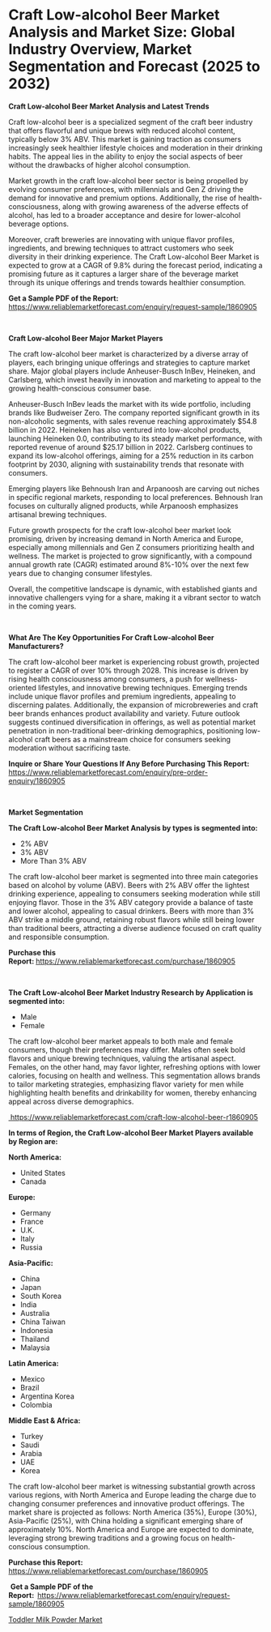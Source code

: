 <p><h1>Craft Low-alcohol Beer Market Analysis and Market Size: Global Industry Overview, Market Segmentation and Forecast (2025 to 2032)</h1></p><p><strong>Craft Low-alcohol Beer Market Analysis and Latest Trends</strong></p>
<p><p>Craft low-alcohol beer is a specialized segment of the craft beer industry that offers flavorful and unique brews with reduced alcohol content, typically below 3% ABV. This market is gaining traction as consumers increasingly seek healthier lifestyle choices and moderation in their drinking habits. The appeal lies in the ability to enjoy the social aspects of beer without the drawbacks of higher alcohol consumption.</p><p>Market growth in the craft low-alcohol beer sector is being propelled by evolving consumer preferences, with millennials and Gen Z driving the demand for innovative and premium options. Additionally, the rise of health-consciousness, along with growing awareness of the adverse effects of alcohol, has led to a broader acceptance and desire for lower-alcohol beverage options. </p><p>Moreover, craft breweries are innovating with unique flavor profiles, ingredients, and brewing techniques to attract customers who seek diversity in their drinking experience. The Craft Low-alcohol Beer Market is expected to grow at a CAGR of 9.8% during the forecast period, indicating a promising future as it captures a larger share of the beverage market through its unique offerings and trends towards healthier consumption.</p></p>
<p><strong>Get a Sample PDF of the Report:&nbsp;</strong> <a href="https://www.reliablemarketforecast.com/enquiry/request-sample/1860905?utm_campaign=2290&utm_medium=2&utm_source=Github&utm_content=ia&utm_term=15022025&utm_id=craft-low-alcohol-beer">https://www.reliablemarketforecast.com/enquiry/request-sample/1860905</a></p>
<p>&nbsp;</p>
<p><strong>Craft Low-alcohol Beer Major Market Players</strong></p>
<p><p>The craft low-alcohol beer market is characterized by a diverse array of players, each bringing unique offerings and strategies to capture market share. Major global players include Anheuser-Busch InBev, Heineken, and Carlsberg, which invest heavily in innovation and marketing to appeal to the growing health-conscious consumer base. </p><p>Anheuser-Busch InBev leads the market with its wide portfolio, including brands like Budweiser Zero. The company reported significant growth in its non-alcoholic segments, with sales revenue reaching approximately $54.8 billion in 2022. Heineken has also ventured into low-alcohol products, launching Heineken 0.0, contributing to its steady market performance, with reported revenue of around $25.17 billion in 2022. Carlsberg continues to expand its low-alcohol offerings, aiming for a 25% reduction in its carbon footprint by 2030, aligning with sustainability trends that resonate with consumers.</p><p>Emerging players like Behnoush Iran and Arpanoosh are carving out niches in specific regional markets, responding to local preferences. Behnoush Iran focuses on culturally aligned products, while Arpanoosh emphasizes artisanal brewing techniques.</p><p>Future growth prospects for the craft low-alcohol beer market look promising, driven by increasing demand in North America and Europe, especially among millennials and Gen Z consumers prioritizing health and wellness. The market is projected to grow significantly, with a compound annual growth rate (CAGR) estimated around 8%-10% over the next few years due to changing consumer lifestyles.</p><p>Overall, the competitive landscape is dynamic, with established giants and innovative challengers vying for a share, making it a vibrant sector to watch in the coming years.</p></p>
<p>&nbsp;</p>
<p><strong>What Are The Key Opportunities For Craft Low-alcohol Beer Manufacturers?</strong></p>
<p><p>The craft low-alcohol beer market is experiencing robust growth, projected to register a CAGR of over 10% through 2028. This increase is driven by rising health consciousness among consumers, a push for wellness-oriented lifestyles, and innovative brewing techniques. Emerging trends include unique flavor profiles and premium ingredients, appealing to discerning palates. Additionally, the expansion of microbreweries and craft beer brands enhances product availability and variety. Future outlook suggests continued diversification in offerings, as well as potential market penetration in non-traditional beer-drinking demographics, positioning low-alcohol craft beers as a mainstream choice for consumers seeking moderation without sacrificing taste.</p></p>
<p><strong>Inquire or Share Your Questions If Any Before Purchasing This Report:</strong> <a href="https://www.reliablemarketforecast.com/enquiry/pre-order-enquiry/1860905?utm_campaign=2290&utm_medium=2&utm_source=Github&utm_content=ia&utm_term=15022025&utm_id=craft-low-alcohol-beer">https://www.reliablemarketforecast.com/enquiry/pre-order-enquiry/1860905</a></p>
<p>&nbsp;</p>
<p><strong>Market Segmentation</strong></p>
<p><strong>The Craft Low-alcohol Beer Market Analysis by types is segmented into:</strong></p>
<p><ul><li>2% ABV</li><li>3% ABV</li><li>More Than 3% ABV</li></ul></p>
<p><p>The craft low-alcohol beer market is segmented into three main categories based on alcohol by volume (ABV). Beers with 2% ABV offer the lightest drinking experience, appealing to consumers seeking moderation while still enjoying flavor. Those in the 3% ABV category provide a balance of taste and lower alcohol, appealing to casual drinkers. Beers with more than 3% ABV strike a middle ground, retaining robust flavors while still being lower than traditional beers, attracting a diverse audience focused on craft quality and responsible consumption.</p></p>
<p><strong>Purchase this Report:&nbsp;</strong><a href="https://www.reliablemarketforecast.com/purchase/1860905?utm_campaign=2290&utm_medium=2&utm_source=Github&utm_content=ia&utm_term=15022025&utm_id=craft-low-alcohol-beer">https://www.reliablemarketforecast.com/purchase/1860905</a></p>
<p>&nbsp;</p>
<p><strong>The Craft Low-alcohol Beer Market Industry Research by Application is segmented into:</strong></p>
<p><ul><li>Male</li><li>Female</li></ul></p>
<p><p>The craft low-alcohol beer market appeals to both male and female consumers, though their preferences may differ. Males often seek bold flavors and unique brewing techniques, valuing the artisanal aspect. Females, on the other hand, may favor lighter, refreshing options with lower calories, focusing on health and wellness. This segmentation allows brands to tailor marketing strategies, emphasizing flavor variety for men while highlighting health benefits and drinkability for women, thereby enhancing appeal across diverse demographics.</p></p>
<p><a href="https://www.reliablemarketforecast.com/craft-low-alcohol-beer-r1860905?utm_campaign=2290&utm_medium=2&utm_source=Github&utm_content=ia&utm_term=15022025&utm_id=craft-low-alcohol-beer">&nbsp;https://www.reliablemarketforecast.com/craft-low-alcohol-beer-r1860905</a></p>
<p><strong>In terms of Region, the Craft Low-alcohol Beer Market Players available by Region are:</strong></p>
<p>
    <p> <strong> North America: </strong>
        <ul>
            <li>United States</li>
            <li>Canada</li>
        </ul>
        </p> 
    <p> <strong> Europe: </strong>
        <ul>
            <li>Germany</li>
            <li>France</li>
            <li>U.K.</li>
            <li>Italy</li>
            <li>Russia</li>
        </ul>
        </p> 
    <p> <strong> Asia-Pacific: </strong>
        <ul>
            <li>China</li>
            <li>Japan</li>
            <li>South Korea</li>
            <li>India</li>
            <li>Australia</li>
            <li>China Taiwan</li>
            <li>Indonesia</li>
            <li>Thailand</li>
            <li>Malaysia</li>
        </ul>
        </p> 
    <p> <strong> Latin America: </strong>
        <ul>
            <li>Mexico</li>
            <li>Brazil</li>
            <li>Argentina Korea</li>
            <li>Colombia</li>
        </ul>
        </p> 
    <p> <strong> Middle East & Africa: </strong>
        <ul>
            <li>Turkey</li>
            <li>Saudi</li>
            <li>Arabia</li>
            <li>UAE</li>
            <li>Korea</li>
        </ul>
    </p>
    </p>
<p><p>The craft low-alcohol beer market is witnessing substantial growth across various regions, with North America and Europe leading the charge due to changing consumer preferences and innovative product offerings. The market share is projected as follows: North America (35%), Europe (30%), Asia-Pacific (25%), with China holding a significant emerging share of approximately 10%. North America and Europe are expected to dominate, leveraging strong brewing traditions and a growing focus on health-conscious consumption.</p></p>
<p><strong>Purchase this Report: </strong><a href="https://www.reliablemarketforecast.com/purchase/1860905?utm_campaign=2290&utm_medium=2&utm_source=Github&utm_content=ia&utm_term=15022025&utm_id=craft-low-alcohol-beer">https://www.reliablemarketforecast.com/purchase/1860905</a></p>
<p>&nbsp;<strong>Get a Sample PDF of the Report:&nbsp;&nbsp;</strong><a href="https://www.reliablemarketforecast.com/enquiry/request-sample/1860905?utm_campaign=2290&utm_medium=2&utm_source=Github&utm_content=ia&utm_term=15022025&utm_id=craft-low-alcohol-beer">https://www.reliablemarketforecast.com/enquiry/request-sample/1860905</a></p>
<p><strong></strong></p>
<p><p><a href="https://github.com/yazminwollma30/Market-Research-Report-List-1/blob/main/toddler-milk-powder-market.md?utm_campaign=2290&utm_medium=2&utm_source=Github&utm_content=ia&utm_term=15022025&utm_id=craft-low-alcohol-beer">Toddler Milk Powder Market</a></p></p>